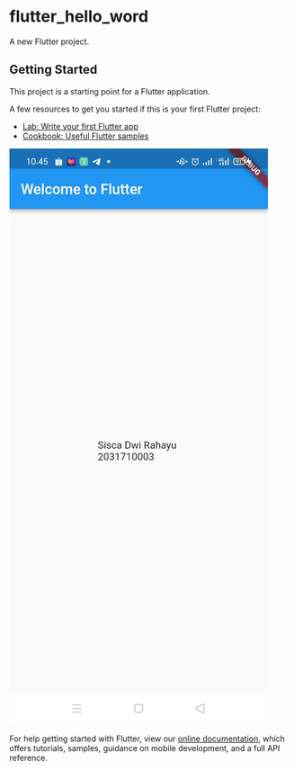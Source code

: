 # flutter_hello_word

A new Flutter project.

## Getting Started

This project is a starting point for a Flutter application.

A few resources to get you started if this is your first Flutter project:

- [Lab: Write your first Flutter app](https://flutter.dev/docs/get-started/codelab)
- [Cookbook: Useful Flutter samples](https://flutter.dev/docs/cookbook)

![Hasil Run Android](gambar.jpeg)

For help getting started with Flutter, view our
[online documentation](https://flutter.dev/docs), which offers tutorials,
samples, guidance on mobile development, and a full API reference.
